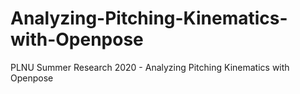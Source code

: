 # Analyzing-Pitching-Kinematics-with-Openpose
PLNU Summer Research 2020 - Analyzing Pitching Kinematics with Openpose
